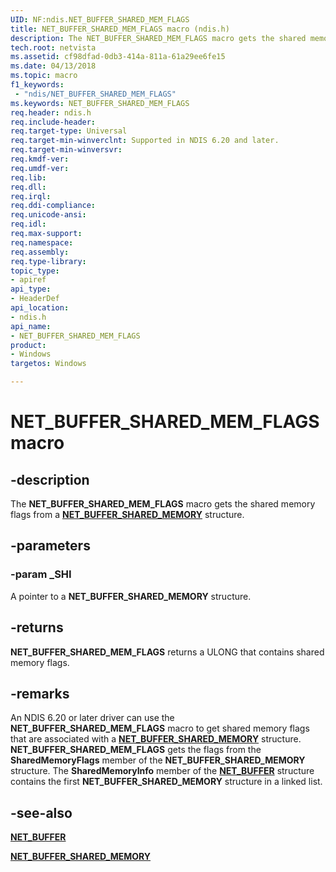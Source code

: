 ```yaml
---
UID: NF:ndis.NET_BUFFER_SHARED_MEM_FLAGS
title: NET_BUFFER_SHARED_MEM_FLAGS macro (ndis.h)
description: The NET_BUFFER_SHARED_MEM_FLAGS macro gets the shared memory flags from a NET_BUFFER_SHARED_MEMORY structure.
tech.root: netvista
ms.assetid: cf98dfad-0db3-414a-811a-61a29ee6fe15
ms.date: 04/13/2018
ms.topic: macro
f1_keywords:
 - "ndis/NET_BUFFER_SHARED_MEM_FLAGS"
ms.keywords: NET_BUFFER_SHARED_MEM_FLAGS
req.header: ndis.h
req.include-header:
req.target-type: Universal
req.target-min-winverclnt: Supported in NDIS 6.20 and later.
req.target-min-winversvr:
req.kmdf-ver:
req.umdf-ver:
req.lib:
req.dll:
req.irql: 
req.ddi-compliance:
req.unicode-ansi:
req.idl:
req.max-support:
req.namespace:
req.assembly:
req.type-library: 
topic_type: 
- apiref
api_type: 
- HeaderDef
api_location: 
- ndis.h
api_name: 
- NET_BUFFER_SHARED_MEM_FLAGS
product:
- Windows
targetos: Windows

---
```


# NET_BUFFER_SHARED_MEM_FLAGS macro


## -description

The **NET_BUFFER_SHARED_MEM_FLAGS** macro gets the shared memory flags from a [**NET_BUFFER_SHARED_MEMORY**](ns-ndis-_net_buffer_shared_memory.md) structure.

## -parameters

### -param _SHI

A pointer to a **NET_BUFFER_SHARED_MEMORY** structure.

## -returns

**NET_BUFFER_SHARED_MEM_FLAGS** returns a ULONG that contains shared memory flags.

## -remarks

An NDIS 6.20 or later driver can use the **NET_BUFFER_SHARED_MEM_FLAGS** macro to get shared memory flags that are associated with a [**NET_BUFFER_SHARED_MEMORY**](ns-ndis-_net_buffer_shared_memory.md) structure. **NET_BUFFER_SHARED_MEM_FLAGS** gets the flags from the **SharedMemoryFlags** member of the **NET_BUFFER_SHARED_MEMORY** structure. The **SharedMemoryInfo** member of the [**NET_BUFFER**](ns-ndis-_net_buffer.md) structure contains the first **NET_BUFFER_SHARED_MEMORY** structure in a linked list.

## -see-also

[**NET_BUFFER**](ns-ndis-_net_buffer.md)

[**NET_BUFFER_SHARED_MEMORY**](ns-ndis-_net_buffer_shared_memory.md)
